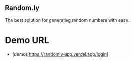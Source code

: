## Random.ly

The best solution for generating random numbers with ease.

# Demo URL

- (demo)[https://randomly-app.vercel.app/login]
